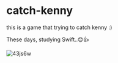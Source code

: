 # catch-kenny

this is a game that trying to catch kenny :)

These days, studying Swift..😊👍


![43js6w](https://user-images.githubusercontent.com/48466599/83383166-dafb6180-a3e4-11ea-9750-ea313defe7c7.gif)
